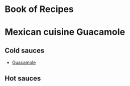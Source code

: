 # Book of Recipes
# Mexican cuisine Guacamole
## Cold sauces
* [Guacamole](guacamole.md)

## Hot sauces
